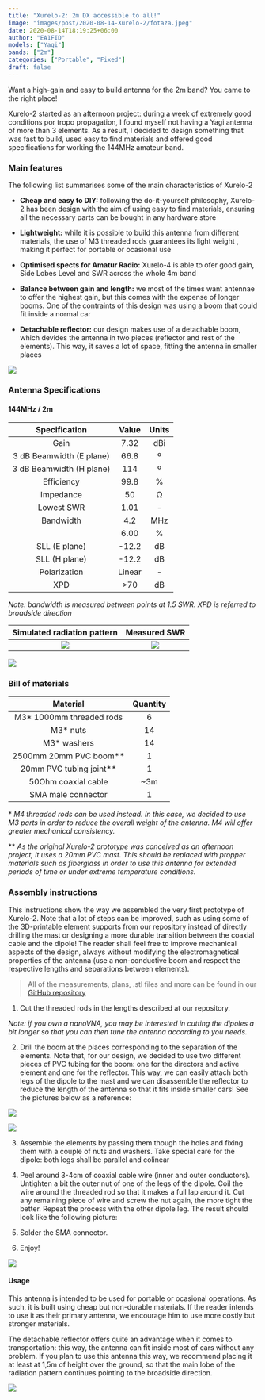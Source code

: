 ```yaml
---
title: "Xurelo-2: 2m DX accessible to all!"
image: "images/post/2020-08-14-Xurelo-2/fotaza.jpeg"
date: 2020-08-14T18:19:25+06:00
author: "EA1FID"
models: ["Yagi"]
bands: ["2m"]
categories: ["Portable", "Fixed"]
draft: false
---
```


Want a high-gain and easy to build antenna for the 2m band? You came to the right place!

Xurelo-2 started as an afternoon project: during a week of extremely good conditions por tropo propagation, I found myself not having a Yagi antenna of more than 3 elements. As a result, I decided to design something that was fast to build, used easy to find materials and offered good specifications for working the 144MHz amateur band.




### Main features

The following list summarises some of the main characteristics of Xurelo-2

- **Cheap and easy to DIY:** following the do-it-yourself philosophy, Xurelo-2 has been design with the aim of using easy to find materials, ensuring all the necessary parts can be bought in any hardware store

- **Lightweight:** while it is possible to build this antenna from different materials, the use of M3 threaded rods guarantees its light weight , making it perfect for portable or ocasional use

- **Optimised spects for Amatur Radio:** Xurelo-4 is able to ofer good gain, Side Lobes Level and SWR across the whole 4m band

- **Balance between gain and length:** we most of the times want antennae to offer the highest gain, but this comes with the expense of longer booms. One of the contraints of this design was using a boom that could fit inside a normal car

- **Detachable reflector:** our design makes use of a detachable boom, which devides the antenna in two pieces (reflector and rest of the elements). This way, it saves a lot of space, fitting the antenna in smaller places

![](../../images/post/2020-08-14-Xurelo-2/model.png)

### Antenna Specifications

#### 144MHz / 2m

|           **Specification**           |  **Value** | **Units** |
|:-------------------------------------:|:----------:|:---------:|
|           Gain           |    7.32    |  dBi  |
| 3 dB Beamwidth (E plane) |    66.8    |   º   |
| 3 dB Beamwidth (H plane) |    114     |   º   |
|        Efficiency        |    99.8    |   %   |
|         Impedance        |    50      |   Ω   |
|        Lowest SWR        |    1.01    |   -   |
|         Bandwidth        |    4.2     |  MHz  |
|                          |    6.00    |   %   |
|       SLL (E plane)      |    -12.2   |   dB  |
|       SLL (H plane)      |    -12.2   |   dB  |
|       Polarization       |    Linear  |   -   |
|            XPD           |    >70     |   dB  |

*Note: bandwidth is measured between points at 1.5 SWR. XPD is referred to broadside direction*

Simulated radiation pattern | Measured SWR
:-------------------------:|:-------------------------:
![](../../images/post/2020-08-14-Xurelo-2/FF.png)  |  ![](../../images/post/2020-08-14-Xurelo-2/SWR.png)

![](../../images/post/2020-08-14-Xurelo-2/3D.png)


### Bill of materials

|                 **Material**                  |**Quantity**|
|:---------------------------------------------:|:--------:|
|            M3* 1000mm threaded rods           |     6    |
|                   M3* nuts                    |    14    |
|                 M3* washers                   |    14    |
|            2500mm 20mm PVC boom**             |     1    |
|            20mm PVC tubing joint**            |     1    |
|             50Ohm coaxial cable               |    ~3m   |
|              SMA male connector               |     1    |


\* *M4 threaded rods can be used instead. In this case, we decided to use M3 parts in order to reduce the overall weight of the antenna. M4 will offer greater mechanical consistency.* 

\*\* *As the original Xurelo-2 prototype was conceived as an afternoon project, it uses a 20mm PVC mast. This should be replaced with propper materials such as fiberglass in order to use this antenna for extended periods of time or under extreme temperature conditions.*

### Assembly instructions

This instructions show the way we assembled the very first prototype of Xurelo-2. Note that a lot of steps can be improved, such as using some of the 3D-printable element supports from our repository instead of directly drilling the mast or designing a more durable transition between the coaxial cable and the dipole! The reader shall feel free to improve mechanical aspects of the design, always without modifying the electromagnetical properties of the antenna (use a non-conductive boom and respect the respective lengths and separations between elements).

>All of the measurements, plans, .stl files and more can be found in our [GitHub repository](https://github.com/pepassaco/FIDtennas)

1. Cut the threaded rods in the lengths described at our repository.

*Note: if you own a nanoVNA, you may be interested in cutting the dipoles a bit longer so that you can then tune the antenna according to you needs.*

2. Drill the boom at the places corresponding to the separation of the elements. Note that, for our design, we decided to use two different pieces of PVC tubing for the boom: one for the directors and active element and one for the reflector. This way, we can easily attach both legs of the dipole to the mast and we can disassemble the reflector to reduce the length of the antenna so that it fits inside smaller cars! See the pictures below as a reference:

![](../../images/post/2020-08-14-Xurelo-2/dipin.jpeg)

![](../../images/post/2020-08-14-Xurelo-2/dipout.jpeg)

3. Assemble the elements by passing them though the holes and fixing them with a couple of nuts and washers. Take special care for the dipole: both legs shall be parallel and colinear


4. Peel around 3-4cm of coaxial cable wire (inner and outer conductors). Untighten a bit the outer nut of one of the legs of the dipole. Coil the wire around the threaded rod so that it makes a full lap around it. Cut any remaining piece of wire and screw the nut again, the more tight the better. Repeat the process with the other dipole leg. The result should look like the following picture:


5. Solder the SMA connector.

6. Enjoy!

![](../../images/post/2020-08-14-Xurelo-2/fin.jpeg)

#### Usage

This antenna is intended to be used for portable or ocasional operations. As such, it is built using cheap but non-durable materials. If the reader intends to use it as their primary antenna, we encourage him to use more costly but stronger materials.

The detachable reflector offers quite an advantage when it comes to transportation: this way, the antenna can fit inside most of cars without any problem. If you plan to use this antenna this way, we recommend placing it at least at 1,5m of height over the ground, so that the main lobe of the radiation pattern continues pointing to the broadside direction.

![](../../images/post/2020-08-14-Xurelo-2/ref.jpeg)
